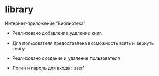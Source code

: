 # library
Интернет-приложение "Библиотека"

* Реализовано добавление,удаление книг.
* Для пользователя предоставлена возможность взять и вернуть книгу
* Реализовано создание и удаление пользователя

* Логин и пароль для входа : user1
